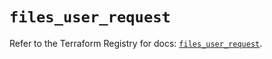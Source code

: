 # `files_user_request`

Refer to the Terraform Registry for docs: [`files_user_request`](https://registry.terraform.io/providers/files-com/files/0.1.365/docs/resources/user_request).
